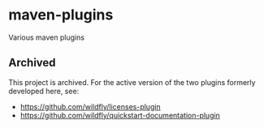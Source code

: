 # maven-plugins
Various maven plugins

## Archived

This project is archived. For the active version of the two plugins formerly developed here, see:

* https://github.com/wildfly/licenses-plugin
* https://github.com/wildfly/quickstart-documentation-plugin